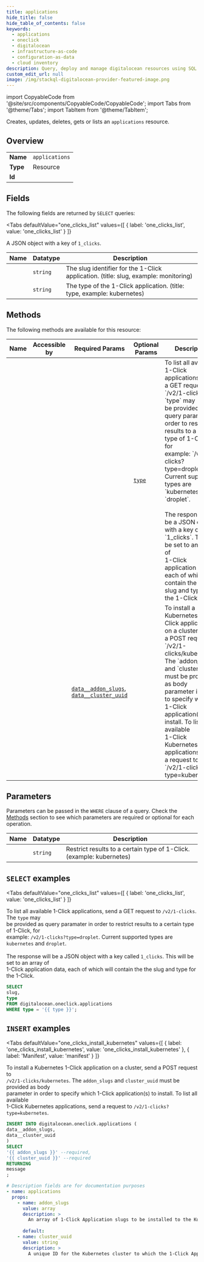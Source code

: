 ```yaml
--- 
title: applications
hide_title: false
hide_table_of_contents: false
keywords:
  - applications
  - oneclick
  - digitalocean
  - infrastructure-as-code
  - configuration-as-data
  - cloud inventory
description: Query, deploy and manage digitalocean resources using SQL
custom_edit_url: null
image: /img/stackql-digitalocean-provider-featured-image.png
---
```


import CopyableCode from '@site/src/components/CopyableCode/CopyableCode';
import Tabs from '@theme/Tabs';
import TabItem from '@theme/TabItem';

Creates, updates, deletes, gets or lists an <code>applications</code> resource.

## Overview
<table><tbody>
<tr><td><b>Name</b></td><td><code>applications</code></td></tr>
<tr><td><b>Type</b></td><td>Resource</td></tr>
<tr><td><b>Id</b></td><td><CopyableCode code="digitalocean.oneclick.applications" /></td></tr>
</tbody></table>

## Fields

The following fields are returned by `SELECT` queries:

<Tabs
    defaultValue="one_clicks_list"
    values={[
        { label: 'one_clicks_list', value: 'one_clicks_list' }
    ]}
>
<TabItem value="one_clicks_list">

A JSON object with a key of `1_clicks`.

<table>
<thead>
    <tr>
    <th>Name</th>
    <th>Datatype</th>
    <th>Description</th>
    </tr>
</thead>
<tbody>
<tr>
    <td><CopyableCode code="slug" /></td>
    <td><code>string</code></td>
    <td>The slug identifier for the 1-Click application. (title: slug, example: monitoring)</td>
</tr>
<tr>
    <td><CopyableCode code="type" /></td>
    <td><code>string</code></td>
    <td>The type of the 1-Click application. (title: type, example: kubernetes)</td>
</tr>
</tbody>
</table>
</TabItem>
</Tabs>

## Methods

The following methods are available for this resource:

<table>
<thead>
    <tr>
    <th>Name</th>
    <th>Accessible by</th>
    <th>Required Params</th>
    <th>Optional Params</th>
    <th>Description</th>
    </tr>
</thead>
<tbody>
<tr>
    <td><a href="#one_clicks_list"><CopyableCode code="one_clicks_list" /></a></td>
    <td><CopyableCode code="select" /></td>
    <td></td>
    <td><a href="#parameter-type"><code>type</code></a></td>
    <td>To list all available 1-Click applications, send a GET request to `/v2/1-clicks`. The `type` may<br />be provided as query paramater in order to restrict results to a certain type of 1-Click, for<br />example: `/v2/1-clicks?type=droplet`. Current supported types are `kubernetes` and `droplet`.<br /><br />The response will be a JSON object with a key called `1_clicks`. This will be set to an array of<br />1-Click application data, each of which will contain the the slug and type for the 1-Click.<br /></td>
</tr>
<tr>
    <td><a href="#one_clicks_install_kubernetes"><CopyableCode code="one_clicks_install_kubernetes" /></a></td>
    <td><CopyableCode code="insert" /></td>
    <td><a href="#parameter-data__addon_slugs"><code>data__addon_slugs</code></a>, <a href="#parameter-data__cluster_uuid"><code>data__cluster_uuid</code></a></td>
    <td></td>
    <td>To install a Kubernetes 1-Click application on a cluster, send a POST request to<br />`/v2/1-clicks/kubernetes`. The `addon_slugs` and `cluster_uuid` must be provided as body<br />parameter in order to specify which 1-Click application(s) to install. To list all available<br />1-Click Kubernetes applications, send a request to `/v2/1-clicks?type=kubernetes`.<br /></td>
</tr>
</tbody>
</table>

## Parameters

Parameters can be passed in the `WHERE` clause of a query. Check the [Methods](#methods) section to see which parameters are required or optional for each operation.

<table>
<thead>
    <tr>
    <th>Name</th>
    <th>Datatype</th>
    <th>Description</th>
    </tr>
</thead>
<tbody>
<tr id="parameter-type">
    <td><CopyableCode code="type" /></td>
    <td><code>string</code></td>
    <td>Restrict results to a certain type of 1-Click. (example: kubernetes)</td>
</tr>
</tbody>
</table>

## `SELECT` examples

<Tabs
    defaultValue="one_clicks_list"
    values={[
        { label: 'one_clicks_list', value: 'one_clicks_list' }
    ]}
>
<TabItem value="one_clicks_list">

To list all available 1-Click applications, send a GET request to `/v2/1-clicks`. The `type` may<br />be provided as query paramater in order to restrict results to a certain type of 1-Click, for<br />example: `/v2/1-clicks?type=droplet`. Current supported types are `kubernetes` and `droplet`.<br /><br />The response will be a JSON object with a key called `1_clicks`. This will be set to an array of<br />1-Click application data, each of which will contain the the slug and type for the 1-Click.<br />

```sql
SELECT
slug,
type
FROM digitalocean.oneclick.applications
WHERE type = '{{ type }}';
```
</TabItem>
</Tabs>


## `INSERT` examples

<Tabs
    defaultValue="one_clicks_install_kubernetes"
    values={[
        { label: 'one_clicks_install_kubernetes', value: 'one_clicks_install_kubernetes' },
        { label: 'Manifest', value: 'manifest' }
    ]}
>
<TabItem value="one_clicks_install_kubernetes">

To install a Kubernetes 1-Click application on a cluster, send a POST request to<br />`/v2/1-clicks/kubernetes`. The `addon_slugs` and `cluster_uuid` must be provided as body<br />parameter in order to specify which 1-Click application(s) to install. To list all available<br />1-Click Kubernetes applications, send a request to `/v2/1-clicks?type=kubernetes`.<br />

```sql
INSERT INTO digitalocean.oneclick.applications (
data__addon_slugs,
data__cluster_uuid
)
SELECT 
'{{ addon_slugs }}' --required,
'{{ cluster_uuid }}' --required
RETURNING
message
;
```
</TabItem>
<TabItem value="manifest">

```yaml
# Description fields are for documentation purposes
- name: applications
  props:
    - name: addon_slugs
      value: array
      description: >
        An array of 1-Click Application slugs to be installed to the Kubernetes cluster.
        
      default: 
    - name: cluster_uuid
      value: string
      description: >
        A unique ID for the Kubernetes cluster to which the 1-Click Applications will be installed.
        
```
</TabItem>
</Tabs>
